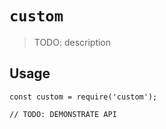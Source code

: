 # `custom`

> TODO: description

## Usage

```
const custom = require('custom');

// TODO: DEMONSTRATE API
```
